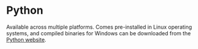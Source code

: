 # Python

Available across multiple platforms. Comes pre-installed in Linux operating systems, and compiled
binaries for Windows can be downloaded from the [Python website](https:www.python.org/).